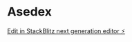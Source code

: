 # Asedex

[Edit in StackBlitz next generation editor ⚡️](https://stackblitz.com/~/github.com/Jpubli/Asedex)